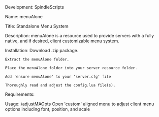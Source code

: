 Development:
	SpindleScripts

Name:
	menuAlone

Title:
	Standalone Menu System

Description:
	menuAlone is a resource used to provide servers with a fully native, and if desired, client customizable menu system.

Installation:
	Download .zip package.

	Extract the menuAlone folder.

	Place the menuAlone folder into your server resource folder.
  
	Add 'ensure menuAlone' to your 'server.cfg' file

	Thoroughly read and adjust the config.lua file(s).

Requirements:
	
Usage:
  /adjustMAOpts
    Open 'custom' aligned menu to adjust client menu options including font, position, and scale
